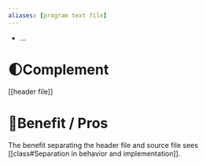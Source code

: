 ```yaml
---
aliases: [program text file]
---
```


- ...

# 🌓Complement
[[header file]]

# 🚀Benefit / Pros
The benefit separating the header file and source file sees [[class#Separation in behavior and implementation]].